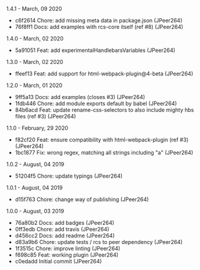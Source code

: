 1.4.1 - March, 09 2020

* c6f2614 Chore: add missing meta data in package.json (JPeer264)
* 76f8ff1 Docs: add examples with rcs-core itself (ref #8) (JPeer264)

1.4.0 - March, 02 2020

* 5a91051 Feat: add experimentalHandlebarsVariables (JPeer264)

1.3.0 - March, 02 2020

* ffeef13 Feat: add support for html-webpack-plugin@4-beta (JPeer264)

1.2.0 - March, 01 2020

* 9ff5a13 Docs: add examples (closes #3) (JPeer264)
* 1fdb446 Chore: add module exports default by babel (JPeer264)
* 84b6acd Feat: update rename-css-selectors to also include mighty hbs files (ref #3) (JPeer264)

1.1.0 - February, 29 2020

* f82cf20 Feat: ensure compatibility with html-webpack-plugin (ref #3) (JPeer264)
* 1bc1877 Fix: wrong regex, matching all strings including "a" (JPeer264)

1.0.2 - August, 04 2019

* 51204f5 Chore: update typings (JPeer264)

1.0.1 - August, 04 2019

* d15f763 Chore: change way of publishing (JPeer264)

1.0.0 - August, 03 2019

* 76a80b2 Docs: add badges (JPeer264)
* 0ff3edb Chore: add travis (JPeer264)
* d456cc2 Docs: add readme (JPeer264)
* d83a9b6 Chore: update tests / rcs to peer dependency (JPeer264)
* 1f3515c Chore: improve linting (JPeer264)
* f698c85 Feat: working plugin (JPeer264)
* c0edadd Initial commit (JPeer264)

